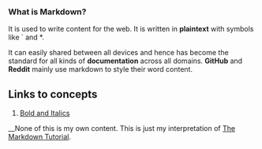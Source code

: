 ### What is Markdown?

It is used to write content for the web. 
It is written in __plaintext__ with symbols like \` and \*.

It can easily shared between all devices and hence has become the standard for all kinds of __documentation__ across all domains.
__GitHub__ and __Reddit__ mainly use markdown to style their word content.

## Links to concepts

1. [Bold and Italics]()


__None of this is my own content. This is just my interpretation of [The Markdown Tutorial](https://www.markdowntutorial.com/).
